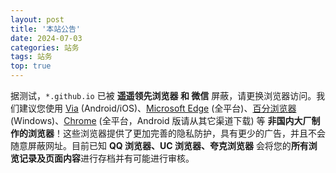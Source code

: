 ```yaml
---
layout: post
title: '本站公告'
date: 2024-07-03
categories: 站务
tags: 站务
top: true
---
```


据测试，`*.github.io` 已被 **遥遥领先浏览器 和 微信** 屏蔽，请更换浏览器访问。我们建议您使用 [Via](https://viayoo.com/) (Android/iOS)、[Microsoft Edge](https://www.microsoft.com/edge/download) (全平台)、[百分浏览器](https://www.centbrowser.cn/) (Windows)、[Chrome](https://google.cn/chrome/) (全平台，Android 版请从其它渠道下载) 等 **非国内大厂制作的浏览器**！这些浏览器提供了更加完善的隐私防护，具有更少的广告，并且不会随意屏蔽网址。目前已知 **QQ 浏览器、UC 浏览器、夸克浏览器** 会将您的**所有浏览记录及页面内容**进行存档并有可能进行审核。